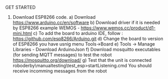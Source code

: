 GET STARTED

1. Download ESP8266 code.
a) Download https://www.arduino.cc/en/software
b) Download driver if it is needed by ESP8266 example WEMOS - https://www.wemos.cc/product/d1-mini.html
c) To add the board to arduino IDE, follow : https://github.com/esp8266/Arduino.git
d) Change the board to version of ESP8266 you have usnig menu Tools->Board
e) Tools -> Manage Libraries - Download ArduinoJson
f) Download mosquitto executables (for sending MQTT messages) to test the robot https://mosquitto.org/download/
g) Test that the unit is connected roboderby\manualtesting\test_esp>startListening.cmd
You should receive incomming messages from the robot




